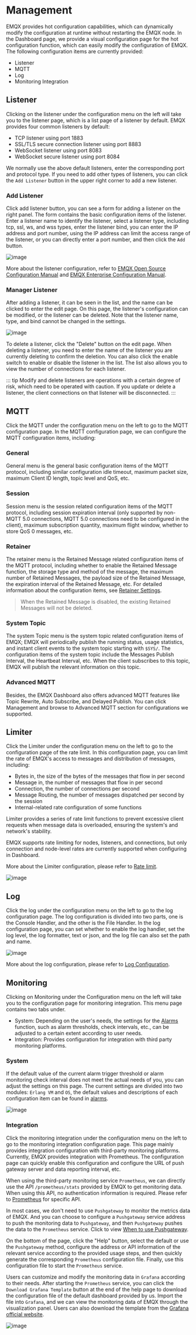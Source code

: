 # Management

EMQX provides hot configuration capabilities, which can dynamically modify the configuration at runtime without restarting the EMQX node. In the Dashboard page, we provide a visual configuration page for the hot configuration function, which can easily modify the configuration of EMQX. The following configuration items are currently provided:

- Listener
- MQTT
- Log
- Monitoring Integration

## Listener

Clicking on the listener under the configuration menu on the left will take you to the listener page, which is a list page of a listener by default. EMQX provides four common listeners by default:

- TCP listener using port 1883
- SSL/TLS secure connection listener using port 8883
- WebSocket listener using port 8083
- WebSocket secure listener using port 8084

We normally use the above default listeners, enter the corresponding port and protocol type. If you need to add other types of listeners, you can click the `Add Listener` button in the upper right corner to add a new listener.

### Add Listener

Click add listener button, you can see a form for adding a listener on the right panel. The form contains the basic configuration items of the listener. Enter a listener name to identify the listener, select a listener type, including tcp, ssl, ws, and wss types, enter the listener bind, you can enter the IP address and port number, using the IP address can limit the access range of the listener, or you can directly enter a port number, and then click the `Add` button.

![image](./assets/config-listener-add.png)

More about the listener configuration, refer to [EMQX Open Source Configuration Manual](https://docs.emqx.com/en/emqx/v@CE_VERSION@/hocon/) and  [EMQX Enterprise Configuration Manual](https://docs.emqx.com/en/enterprise/v@EE_VERSION@/hocon/).

### Manager Listener

After adding a listener, it can be seen in the list, and the name can be clicked to enter the edit page. On this page, the listener's configuration can be modified, or the listener can be deleted. Note that the listener name, type, and bind cannot be changed in the settings.

![image](./assets/config-listener-list.png)

To delete a listener, click the "Delete" button on the edit page. When deleting a listener, you need to enter the name of the listener you are currently deleting to confirm the deletion. You can also click the enable switch to enable or disable the listener in the list. The list also allows you to view the number of connections for each listener.

::: tip
Modify and delete listeners are operations with a certain degree of risk, which need to be operated with caution. If you update or delete a listener, the client connections on that listener will be disconnected.
:::

## MQTT

Click the MQTT under the configuration menu on the left to go to the MQTT configuration page. In the MQTT configuration page, we can configure the MQTT configuration items, including:

### General

General menu is the general basic configuration items of the MQTT protocol, including similar configuration idle timeout, maximum packet size, maximum Client ID length, topic level and QoS, etc.

### Session

Session menu is the session related configuration items of the MQTT protocol, including session expiration interval (only supported by non-MQTT 5.0 connections, MQTT 5.0 connections need to be configured in the client), maximum subscription quantity, maximum flight window, whether to store QoS 0 messages, etc.

### Retainer

The retainer menu is the Retained Message related configuration items of the MQTT protocol, including whether to enable the Retained Message function, the storage type and method of the message, the maximum number of Retained Messages, the payload size of the Retained Message, the expiration interval of the Retained Message, etc. For detailed information about the configuration items, see [Retainer Settings](./retained.md#retainer-settings).

> When the Retained Message is disabled, the existing Retained Messages will not be deleted.

### System Topic

The system Topic menu is the system topic related configuration items of EMQX; EMQX will periodically publish the running status, usage statistics, and instant client events to the system topic starting with `$SYS/`. The configuration items of the system topic include the Messages Publish Interval, the Heartbeat Interval, etc. When the client subscribes to this topic, EMQX will publish the relevant information on this topic.

### Advanced MQTT

Besides, the EMQX Dashboard also offers advanced MQTT features like Topic Rewrite, Auto Subscribe, and Delayed Publish. You can click Management and browse to Advanced MQTT section for configurations we supported. 

## Limiter

Click the Limiter under the configuration menu on the left to go to the configuration page of the rate limit. In this configuration page, you can limit the rate of EMQX's access to messages and distribution of messages, including:

- Bytes in, the size of the bytes of the messages that flow in per second
- Message in, the number of messages that flow in per second
- Connection, the number of connections per second
- Message Routing, the number of messages dispatched per second by the session
- Internal-related rate configuration of some functions

Limiter provides a series of rate limit functions to prevent excessive client requests when message data is overloaded, ensuring the system's and network's stability.

EMQX supports rate limiting for nodes, listeners, and connections, but only connection and node-level rates are currently supported when configuring in Dashboard.

More about the Limiter configuration, please refer to [Rate limit](../rate-limit/rate-limit.md).

![image](./assets/config-limiter.png)

## Log

Click the log under the configuration menu on the left to go to the log configuration page. The log configuration is divided into two parts, one is the Console Handler, and the other is the File Handler. In the log configuration page, you can set whether to enable the log handler, set the log level, the log formatter, text or json, and the log file can also set the path and name.

![image](./assets/config-log.png)

More about the log configuration, please refer to [Log Configuration](../configuration/configuration-manual.html#log).

## Monitoring

Clicking on Monitoring under the Configuration menu on the left will take you to the configuration page for monitoring integration. This menu page contains two tabs under.

- System: Depending on the user's needs, the settings for the [Alarms](./diagnose.md#alarms) function, such as alarm thresholds, check intervals, etc., can be adjusted to a certain extent according to user needs.
- Integration: Provides configuration for integration with third party monitoring platforms.

### System

If the default value of the current alarm trigger threshold or alarm monitoring check interval does not meet the actual needs of you, you can adjust the settings on this page. The current settings are divided into two modules: `Erlang VM` and `OS`, the default values and descriptions of each configuration item can be found in [alarms](../observability/alarms.md).

![image](./assets/monitoring-system.png)

### Integration

Click the monitoring integration under the configuration menu on the left to go to the monitoring integration configuration page. This page mainly provides integration configuration with third-party monitoring platforms. Currently, EMQX provides integration with Prometheus. The configuration page can quickly enable this configuration and configure the URL of push gateway server and data reporting interval, etc.

<!--add a screenshot later-->

When using the third-party monitoring service `Prometheus`, we can directly use the API `/prometheus/stats` provided by EMQX to get monitoring data. When using this API, no authentication information is required. Please refer to [Prometheus](../observability/prometheus.md) for specific API.

In most cases, we don't need to use `Pushgateway` to monitor the metrics data of EMQX. And you can choose to configure a `Pushgateway` service address to push the monitoring data to `Pushgateway`, and then `Pushgateway` pushes the data to the `Prometheus` service. Click to view [When to use Pushgateway](https://prometheus.io/docs/practices/pushing/).

On the bottom of the page, click the "Help" button, select the default or use the `Pushgateway` method, configure the address or API information of the relevant service according to the provided usage steps, and then quickly generate the corresponding `Prometheus` configuration file. Finally, use this configuration file to start the `Prometheus` service.

<!--add a screenshot later-->

Users can customize and modify the monitoring data in `Grafana` according to their needs. After starting the `Prometheus` service, you can click the `Download Grafana Template` button at the end of the help page to download the configuration file of the default dashboard provided by us. Import the file into `Grafana`, and we can view the monitoring data of EMQX through the visualization panel. Users can also download the template from the [Grafana official website](https://grafana.com/grafana/dashboards/17446-emqx/).

![image](./assets/emqx-grafana.jpg)
